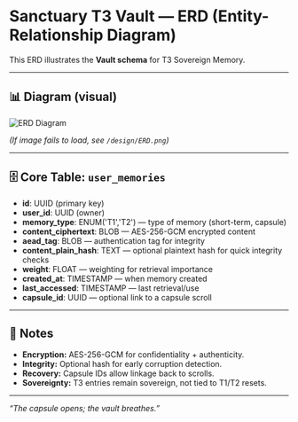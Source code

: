 # Sanctuary T3 Vault — ERD (Entity-Relationship Diagram)

This ERD illustrates the **Vault schema** for T3 Sovereign Memory.

---

## 📊 Diagram (visual)

![ERD Diagram](ERD.png)

*(If image fails to load, see `/design/ERD.png`)*

---

## 🗄️ Core Table: `user_memories`

- **id**: UUID (primary key)  
- **user_id**: UUID (owner)  
- **memory_type**: ENUM('T1','T2') — type of memory (short-term, capsule)  
- **content_ciphertext**: BLOB — AES-256-GCM encrypted content  
- **aead_tag**: BLOB — authentication tag for integrity  
- **content_plain_hash**: TEXT — optional plaintext hash for quick integrity checks  
- **weight**: FLOAT — weighting for retrieval importance  
- **created_at**: TIMESTAMP — when memory created  
- **last_accessed**: TIMESTAMP — last retrieval/use  
- **capsule_id**: UUID — optional link to a capsule scroll

---

## 🔑 Notes
- **Encryption:** AES-256-GCM for confidentiality + authenticity.  
- **Integrity:** Optional hash for early corruption detection.  
- **Recovery:** Capsule IDs allow linkage back to scrolls.  
- **Sovereignty:** T3 entries remain sovereign, not tied to T1/T2 resets.  

---

*“The capsule opens; the vault breathes.”*
